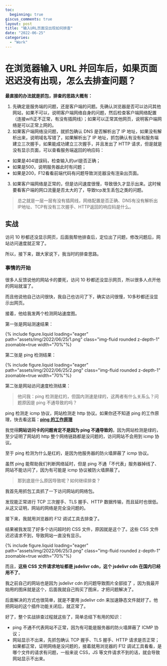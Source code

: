 ```yaml
---
toc:
  beginning: true
giscus_comments: true
layout: post
title: "输入URL页面没出现如何排查"
date: "2022-06-25"
categories: 
  - "Work"
---
```


# **在浏览器输入 URL 并回车后，如果页面迟迟没有出现，怎么去排查问题？**



**最直接的办法就是抓包，排查的思路大概有：**

1. 先确定是服务端的问题，还是客户端的问题。先确认浏览器是否可以访问其他网站，如果不可以，说明客户端网络自身的问题，然后检查客户端网络配置（连接wifi正不正常，有没有插网线）；如果可以正常其他网页，说明客户端网络是可以正常上网的。
2. 如果客户端网络没问题，就抓包确认 DNS 是否解析出了 IP 地址，如果没有解析出来，说明域名写错了，如果解析出了 IP 地址，抓包确认有没有和服务端建立三次握手，如果能成功建立三次握手，并且发出了 HTTP 请求，但是就是没有显示页面，可以查看服务端返回的响应码：
  - 如果是404错误码，检查输入的url是否正确；
  - 如果是500，说明服务器此时有问题；
  - 如果是200，F12看看前端代码有问题导致浏览器没有渲染出页面。
3. 如果客户端网络是正常的，但是访问速度很慢，导致很久才显示出来。这时候要看客户端的网口流量是否太大的了，导致tcp发生丢包之类的问题。

> 总之就是一层一层有没有插网线，网络配置是否正确、DNS有没有解析出 IP地址、TCP有没有三次握手、HTTP返回的响应码是什么。

## 实战

访问 10 秒都还没显示网页，后面我帮他排查后，定位出了问题，修改问题后，网站访问速度就正常了。

所以，接下来，跟大家说下，我当时的排查思路。



### 事情的开始

很多人反馈说他的网站卡的要死，访问 10 秒都还没显示网页，所以很多人点开他的网站就溜了。

而且他说他自己访问很快，我自己也访问了下，确实访问很慢，10多秒都还没显示出网页。

接着，他给我发两个检测网站速度图。

第一张是网站测速结果：

{% include figure.liquid loading="eager" path="assets/img/2022/06/25/1.png" class="img-fluid rounded z-depth-1" zoomable=true width="70%"%}

第二张是 ping 检测结果：

{% include figure.liquid loading="eager" path="assets/img/2022/06/25/2.png" class="img-fluid rounded z-depth-1" zoomable=true width="70%"%}

第二张是网站访问速度检测结果：

> 他问我：ping 检测是红的，但国内测速是绿的，这两者有什么关系么？问题原因是 ping 不通导致的吗？

ping 检测走 icmp 协议，网站检测走 http 协议。如果你还不知道 ping 的工作原理，快去看这篇：[**ping 的工作原理**](http://mp.weixin.qq.com/s?__biz=MzUxODAzNDg4NQ==&mid=2247483999&idx=1&sn=63825d7e7a94c0e03f8f250bbae3e88e&chksm=f98e46f5cef9cfe31aa8eac2d5b5090c763f46405de6c62ec913aae3e62095dd373738a346cc&scene=21#wechat_redirect)

我觉得**网站访问卡的问题肯定不是因为 ping 不通导致的**，因为网站检测是绿的，至少证明了网站的 http 整个网络链路都是没问题的，访问网站不会用到 icmp 协议。

至于 ping 检测为什么是红的，是因为他服务器的防火墙屏蔽了 icmp 协议。

虽然 ping 能帮助我们判断网络延时，但是 ping 不通「不代表」服务器掉线了、网站不能访问了，因为有可能是 icmp 协议被防火墙屏蔽了。

> 那到底是什么原因导致呢？如何继续排查？

我首先用抓包工具抓了一下访问网站的网络包。

发现能正常进行 TCP 三次握手、TLS 握手、HTTP 数据传输，而且延时也很低。从这又证明，网站的网络是完全没问题的。

接下来，我就用浏览器的 F12 调试工具去排查了。

结果被我发现了好多个访问超时的 CSS 文件，原因就是这个了。这些  CSS 文件 迟迟请求不到，导致网站一直没有显示。

{% include figure.liquid loading="eager" path="assets/img/2022/06/25/3.png" class="img-fluid rounded z-depth-1" zoomable=true width="70%"%}

而且，**这些 CSS 文件请求地址都是 jsdelivr cdn，这个 jsdelivr cdn 在国内已经用不了**。



我之前自己的网站也是因为 jsdelivr cdn 的问题导致图片全部挂了 ，因为我最开始用的图床就是这个，后面我就自己购买了图床，才把问题解决了。



后面解决的方式也很简单，就是不要用  jsdelivr cdn 来加速静态文件就好了。他把网站的这个插件功能关闭后，就正常了。

好了，整个实战排查过程就这些了，简单总结下有用的知识：

- ping 不通不代表网站不正常，因为有可能是服务器的防火墙屏蔽了 ICMP 协议；
- 网站显示不出来，先抓包确认 TCP 握手、TLS 握手、HTTP 请求是否正常；如果都正常，证明网络是没问题的，接着就用浏览器的 F12 调试工具看看，是哪个文件的请求有问题，一般来说 CSS，JS 等文件请求不到的话，就会导致网站显示不出来。